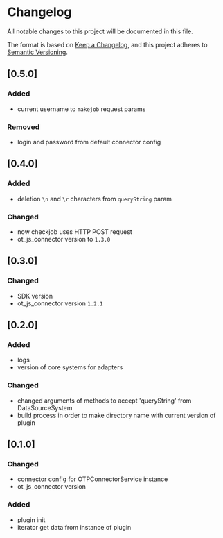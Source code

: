 # Changelog

All notable changes to this project will be documented in this file.

The format is based on [Keep a Changelog](https://keepachangelog.com/en/1.0.0/),
and this project adheres to [Semantic Versioning](https://semver.org/spec/v2.0.0.html).

## [0.5.0]

### Added

- current username to `makejob` request params

### Removed

- login and password from default connector config

## [0.4.0]

### Added

- deletion `\n` and `\r` characters from `queryString` param

### Changed

- now checkjob uses HTTP POST request
- ot_js_connector version to `1.3.0`

## [0.3.0]

### Changed

- SDK version
- ot_js_connector version `1.2.1`

## [0.2.0]

### Added

- logs
- version of core systems for adapters

### Changed

- changed arguments of methods to accept 'queryString' from DataSourceSystem
- build process in order to make directory name with current version of plugin

## [0.1.0]

### Changed

- connector config for OTPConnectorService instance
- ot_js_connector version

### Added

- plugin init
- iterator get data from instance of plugin
